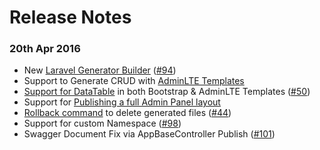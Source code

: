 # Release Notes

### 20th Apr 2016

- New [Laravel Generator Builder](http://labs.infyom.com/laravelgenerator/docs/generator-gui-interface) ([#94](https://github.com/InfyOmLabs/laravel-generator/issues/94))
- Support to Generate CRUD with [AdminLTE Templates](http://labs.infyom.com/laravelgenerator/docs/templates/adminlte)
- [Support for DataTable](http://labs.infyom.com/laravelgenerator/docs/options/scaffold-options) in both Bootstrap & AdminLTE Templates ([#50](https://github.com/InfyOmLabs/laravel-generator/issues/50))
- Support for [Publishing a full Admin Panel layout](http://labs.infyom.com/laravelgenerator/docs/advanced/publish-layout)
- [Rollback command](http://labs.infyom.com/laravelgenerator/docs/advanced/commands) to delete generated files ([#44](https://github.com/InfyOmLabs/laravel-generator/issues/44))
- Support for custom Namespace ([#98](https://github.com/InfyOmLabs/laravel-generator/issues/98))
- Swagger Document Fix via AppBaseController Publish ([#101](https://github.com/InfyOmLabs/laravel-generator/issues/101))
